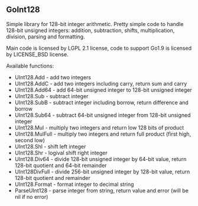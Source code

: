 ## GoInt128

Simple library for 128-bit integer arithmetic.
Pretty simple code to handle 128-bit unsigned integers:
addition, subtraction, shifts, multiplication, division, parsing and formatting.

Main code is licensed by LGPL 2.1 license,
code to support Go1.9 is licensed by LICENSE_BSD license.

Available functions:

* UInt128.Add - add two integers
* UInt128.AddC - add two integers including carry, return sum and carry
* UInt128.Add64 - add 64-bit unsigned integer to 128-bit unsigned integer
* UInt128.Sub - subtract integer
* UInt128.SubB - subtract integer including borrow, return difference and borrow
* UInt128.Sub64 - subtract 64-bit unsigned integer from 128-bit unsigned integer
* UInt128.Mul - multiply two integers and return low 128 bits of product
* UInt128.MulFull - multiply two integers and return full product (first high, second low)
* UInt128.Shl - shift left integer
* UInt128.Shr - logival shift right integer
* UInt128.Div64 - divide 128-bit unsigned integer by 64-bit value, return 128-bit quotient and 64-bit remainder
* UInt128DivFull - divide 256-bit unsigned integer by 128-bit value, return 128-bit quotient and remainder
* UInt128.Format - format integer to decimal string
* ParseUInt128 - parse integer from string, return value and error (will be nil if no error)
